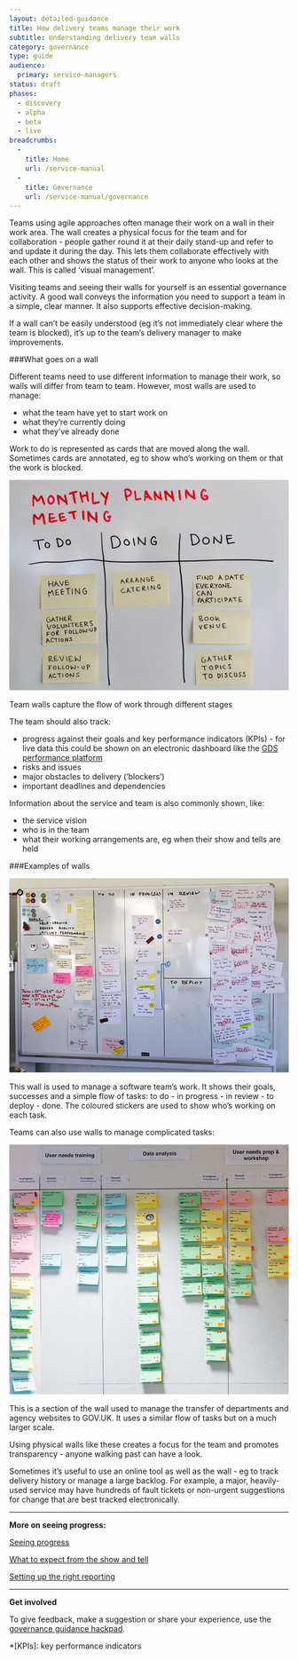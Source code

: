 ```yaml
---
layout: detailed-guidance
title: How delivery teams manage their work
subtitle: Understanding delivery team walls
category: governance
type: guide
audience:
  primary: service-managers
status: draft
phases:
  - discovery
  - alpha
  - beta
  - live
breadcrumbs:
  -
    title: Home
    url: /service-manual
  -
    title: Governance
    url: /service-manual/governance
---
```


Teams using agile approaches often manage their work on a wall in their work area. The wall creates a physical focus for the team and for collaboration - people gather round it at their daily stand-up and refer to and update it during the day. This lets them collaborate effectively with each other and shows the status of their work to anyone who looks at the wall. This is called ‘visual management’. 

Visiting teams and seeing their walls for yourself is an essential governance activity. A good wall conveys the information you need to support a team in a simple, clear manner. It also supports effective decision-making. 

If a wall can’t be easily understood (eg it’s not immediately clear where the team is blocked), it’s up to the team’s delivery manager to make improvements.

###What goes on a wall

Different teams need to use different information to manage their work, so walls will differ from team to team. However, most walls are used to manage:

+ what the team have yet to start work on
+ what they’re currently doing
+ what they’ve already done

Work to do is represented as cards that are moved along the wall. Sometimes cards are annotated, eg to show who’s working on them or that the work is blocked.

<img src="/service-manual/assets/images/governance/example-wall.jpg" alt="An example of a wall">

Team walls capture the flow of work through different stages

The team should also track:

+ progress against their goals and key performance indicators (KPIs) - for live data this could be shown on an electronic dashboard like the [GDS performance platform](https://www.gov.uk/performance)
+ risks and issues
+ major obstacles to delivery (‘blockers’)
+ important deadlines and dependencies

Information about the service and team is also commonly shown, like:

+ the service vision
+ who is in the team
+ what their working arrangements are, eg when their show and tells are held 

###Examples of walls

<img src="/service-manual/assets/images/governance/simple-wall.jpg" alt="A simple wall">

This wall is used to manage a software team’s work. It shows their goals, successes and a simple flow of tasks: to do - in progress - in review - to deploy - done. The coloured stickers are used to show who’s working on each task.

Teams can also use walls to manage complicated tasks:

<img src="/service-manual/assets/images/governance/complex-wall.jpg" alt="A complex wall">

This is a section of the wall used to manage the transfer of departments and agency websites to GOV.UK. It uses a similar flow of tasks but on a much larger scale.

Using physical walls like these creates a focus for the team and promotes transparency - anyone walking past can have a look. 

Sometimes it’s useful to use an online tool as well as the wall - eg to track delivery history or manage a large backlog. For example, a major, heavily-used service may have hundreds of fault tickets or non-urgent suggestions for change that are best tracked electronically. 

<hr>

**More on seeing progress:**

[Seeing progress](/service-manual/governance/seeing-progress)

[What to expect from the show and tell](/service-manual/governance/what-to-expect-from-the-show-and-tell)

[Setting up the right reporting](/service-manual/governance/setting-up-the-right-reporting)

<hr>

**Get involved**

To give feedback, make a suggestion or share your experience, use the [governance guidance hackpad](https://gds-governance-guidance.hackpad.com/How-delivery-teams-manage-their-work-UlsicSQ1VSu).

*[KPIs]: key performance indicators